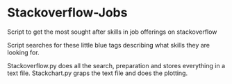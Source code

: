 # Stackoverflow-Jobs
Script to get the most sought after skills in job offerings on stackoverflow

Script searches for these little blue tags describing what skills they are looking for.

Stackoverflow.py does all the search, preparation and stores everything in a text file.
Stackchart.py graps the text file and does the plotting.
